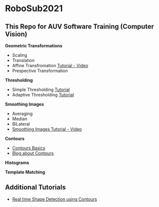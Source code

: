# RoboSub2021

## This Repo for AUV Software Training (Computer Vision)

**Geometric Transformations**
  * Scaling
  * Translation
  * Affine Transfromation [Tutorial - Video](https://www.youtube.com/watch?v=Ad9e5eoHm9U)
  * Prespective Transformation
  
  **Thresholding**
  
  * Simple Thresholding [Tutorial](https://www.geeksforgeeks.org/python-thresholding-techniques-using-opencv-set-1-simple-thresholding/#:~:text=Thresholding%20is%20a%20technique%20in,maximum%20value%20(generally%20255).)
  * Adaptive Thresholding [Tutorial](https://www.geeksforgeeks.org/python-thresholding-techniques-using-opencv-set-2-adaptive-thresholding/?ref=rp)
  
  **Smoothing Images**
  * Averaging
  * Median
  * BiLateral
  * [Smoothing Images Tutorial - Video](https://www.youtube.com/watch?v=xJS979rT1TU)

**Contours**
 * [Contours Basics](https://www.youtube.com/watch?v=FbR9Xr0TVdY)
 * [Blog about Contours](https://www.geeksforgeeks.org/find-and-draw-contours-using-opencv-python/)

**Histograms**

**Template Matching**

## Additional Tutorials
 * [Real time Shape Detection using Contours](youtube.com/watch?v=Fchzk1lDt7Q)
